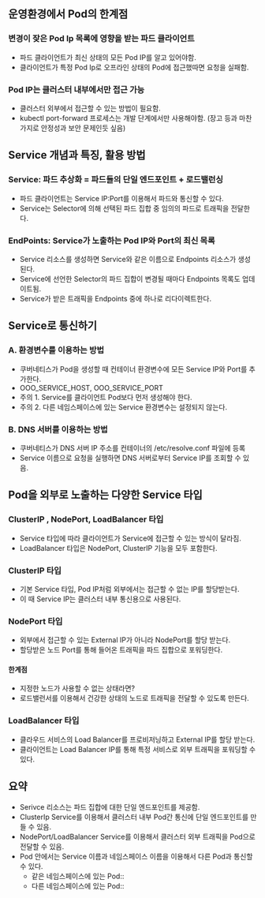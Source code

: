 ## 운영환경에서 Pod의 한계점
### 변경이 잦은 Pod Ip 목록에 영향을 받는 파드 클라이언트
- 파드 클라이언트가 최신 상태의 모든 Pod IP를 알고 있어야함.
- 클라이언트가 특정 Pod Ip로 오프라인 상태의 Pod에 접근했따면 요청을 실패함.

### Pod IP는 클러스터 내부에서만 접근 가능
- 클러스터 외부에서 접근할 수 있는 방법이 필요함.
- kubectl port-forward 프로세스는 개발 단계에서만 사용해야함. (장고 등과 마찬가지로 안정성과 보안 문제인듯 싶음)

## Service 개념과 특징, 활용 방법
### Service: 파드 추상화 = 파드들의 단일 엔드포인트 + 로드밸런싱
- 파드 클라이언트는 Service IP:Port를 이용해서 파드와 통신할 수 있다.
- Service는 Selector에 의해 선택된 파드 집합 중 임의의 파드로 트래픽을 전달한다.

### EndPoints: Service가 노출하는 Pod IP와 Port의 최신 목록
- Service 리소스를 생성하면 Service와 같은 이름으로 Endpoints 리소스가 생성된다.
- Service에 선언한 Selector의 파드 집합이 변경될 때마다 Endpoints 목록도 업데이트됨.
- Service가 받은 트래픽을 Endpoints 중에 하나로 리다이렉트한다.

## Service로 통신하기
### A. 환경변수를 이용하는 방법
- 쿠버네티스가 Pod을 생성할 때 컨테이너 환경변수에 모든 Service IP와 Port를 추가한다.
- OOO_SERVICE_HOST, OOO_SERVICE_PORT
- 주의 1. Service를 클라이언트 Pod보다 먼저 생성해야 한다.
- 주의 2. 다른 네임스페이스에 있는 Service 환경변수는 설정되지 않는다.

### B. DNS 서버를 이용하는 방법
- 쿠버네티스가 DNS 서버 IP 주소를 컨테이너의 /etc/resolve.conf 파일에 등록
- Service 이름으로 요청을 실행하면 DNS 서버로부터 Service IP를 조회할 수 있음.

## Pod을 외부로 노출하는 다양한 Service 타입
### ClusterIP , NodePort, LoadBalancer 타입
- Service 타입에 따라 클라이언트가 Service에 접근할 수 있는 방식이 달라짐.
- LoadBalancer 타입은 NodePort, ClusterIP 기능을 모두 포함한다.

### ClusterIP 타입
- 기본 Service 타입, Pod IP처럼 외부에서는 접근할 수 없는 IP를 할당받는다.
- 이 때 Service IP는 클러스터 내부 통신용으로 사용된다.

### NodePort 타입
- 외부에서 접근할 수 있는 External IP가 아니라 NodePort를 할당 받는다.
- 할당받은 노드 Port를 통해 들어온 트래픽을 파드 집합으로 포워딩한다.
#### 한계점
- 지정한 노드가 사용할 수 없는 상태라면?
- 로드밸런서를 이용해서 건강한 상태의 노드로 트래픽을 전달할 수 있도록 만든다.
### LoadBalancer 타입
- 클라우드 서비스의 Load Balancer를 프로비저닝하고 External IP를 할당 받는다.
- 클라이언트는 Load Balancer IP를 통해 특정 서비스로 외부 트래픽을 포워딩할 수 있다.

## 요약
- Serivce 리소스는 파드 집합에 대한 단일 엔드포인트를 제공함.
- ClusterIp Service를 이용해서 클러스터 내부 Pod간 통신에 단일 엔드포인트를 만들 수 있음.
- NodePort/LoadBalancer Service를 이용해서 클러스터 외부 트래픽을 Pod으로 전달할 수 있음.
- Pod 안에서는 Service 이름과 네임스페이스 이름을 이용해서 다른 Pod과 통신할 수 있다.
  - 같은 네임스페이스에 있는 Pod:<service-name>:<service-port>
  - 다른 네임스페이스에 있는 Pod:<service-name>:<service-port><namespace>

